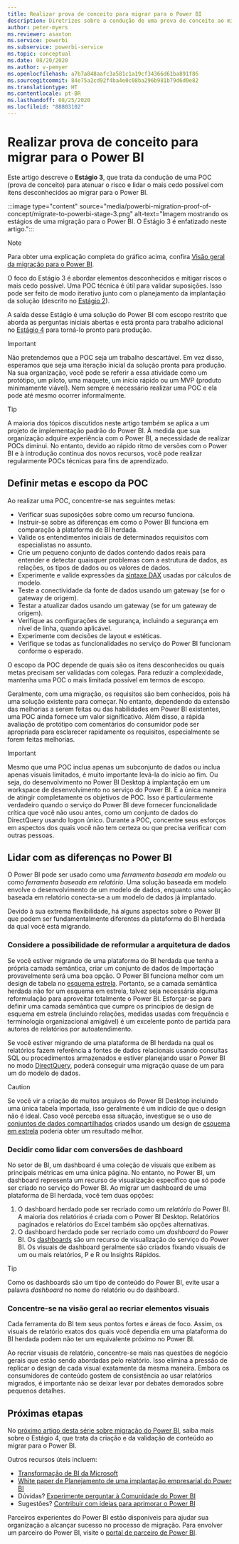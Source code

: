 ```yaml
---
title: Realizar prova de conceito para migrar para o Power BI
description: Diretrizes sobre a condução de uma prova de conceito ao migrar para o Power BI.
author: peter-myers
ms.reviewer: asaxton
ms.service: powerbi
ms.subservice: powerbi-service
ms.topic: conceptual
ms.date: 08/20/2020
ms.author: v-pemyer
ms.openlocfilehash: a7b7a848aafc3a581c1a19cf34366d61ba891f86
ms.sourcegitcommit: 84e75a2cd92f4ba4e0c08ba296b981b79d6d0e82
ms.translationtype: HT
ms.contentlocale: pt-BR
ms.lasthandoff: 08/25/2020
ms.locfileid: "88803102"
---
```

# <a name="conductproofofconcepttomigratetopowerbi"></a>Realizar prova de conceito para migrar para o Power BI

Este artigo descreve o **Estágio 3**, que trata da condução de uma POC (prova de conceito) para atenuar o risco e lidar o mais cedo possível com itens desconhecidos ao migrar para o Power BI.

:::image type="content" source="media/powerbi-migration-proof-of-concept/migrate-to-powerbi-stage-3.png" alt-text="Imagem mostrando os estágios de uma migração para o Power BI. O Estágio 3 é enfatizado neste artigo.":::

> [!NOTE]
> Para obter uma explicação completa do gráfico acima, confira [Visão geral da migração para o Power BI](powerbi-migration-overview.md).

O foco do Estágio 3 é abordar elementos desconhecidos e mitigar riscos o mais cedo possível. Uma POC técnica é útil para validar suposições. Isso pode ser feito de modo iterativo junto com o planejamento da implantação da solução (descrito no [Estágio 2](powerbi-migration-planning.md)).

A saída desse Estágio é uma solução do Power BI com escopo restrito que aborda as perguntas iniciais abertas e está pronta para trabalho adicional no [Estágio 4](powerbi-migration-create-validate-content.md) para torná-lo pronto para produção.

> [!IMPORTANT]
> Não pretendemos que a POC seja um trabalho descartável. Em vez disso, esperamos que seja uma iteração inicial da solução pronta para produção. Na sua organização, você pode se referir a essa atividade como um protótipo, um piloto, uma maquete, um início rápido ou um MVP (produto minimamente viável). Nem sempre é necessário realizar uma POC e ela pode até mesmo ocorrer informalmente.

> [!TIP]
> A maioria dos tópicos discutidos neste artigo também se aplica a um projeto de implementação padrão do Power BI. À medida que sua organização adquire experiência com o Power BI, a necessidade de realizar POCs diminui. No entanto, devido ao rápido ritmo de versões com o Power BI e à introdução contínua dos novos recursos, você pode realizar regularmente POCs técnicas para fins de aprendizado.

## <a name="set-poc-goals-and-scope"></a>Definir metas e escopo da POC

Ao realizar uma POC, concentre-se nas seguintes metas:

- Verificar suas suposições sobre como um recurso funciona.
- Instruir-se sobre as diferenças em como o Power BI funciona em comparação à plataforma de BI herdada.
- Valide os entendimentos iniciais de determinados requisitos com especialistas no assunto.
- Crie um pequeno conjunto de dados contendo dados reais para entender e detectar quaisquer problemas com a estrutura de dados, as relações, os tipos de dados ou os valores de dados.
- Experimente e valide expressões da [sintaxe DAX](/dax/) usadas por cálculos de modelo.
- Teste a conectividade da fonte de dados usando um gateway (se for o gateway de origem).
- Testar a atualizar dados usando um gateway (se for um gateway de origem).
- Verifique as configurações de segurança, incluindo a segurança em nível de linha, quando aplicável.
- Experimente com decisões de layout e estéticas.
- Verifique se todas as funcionalidades no serviço do Power BI funcionam conforme o esperado.

O escopo da POC depende de quais são os itens desconhecidos ou quais metas precisam ser validadas com colegas. Para reduzir a complexidade, mantenha uma POC o mais limitada possível em termos de escopo.

Geralmente, com uma migração, os requisitos são bem conhecidos, pois há uma solução existente para começar. No entanto, dependendo da extensão das melhorias a serem feitas ou das habilidades em Power BI existentes, uma POC ainda fornece um valor significativo. Além disso, a rápida avaliação de protótipo com comentários do consumidor pode ser apropriada para esclarecer rapidamente os requisitos, especialmente se forem feitas melhorias.

> [!IMPORTANT]
> Mesmo que uma POC inclua apenas um subconjunto de dados ou inclua apenas visuais limitados, é muito importante levá-la do início ao fim. Ou seja, do desenvolvimento no Power BI Desktop à implantação em um workspace de desenvolvimento no serviço do Power BI. É a única maneira de atingir completamente os objetivos de POC. Isso é particularmente verdadeiro quando o serviço do Power BI deve fornecer funcionalidade crítica que você não usou antes, como um conjunto de dados do DirectQuery usando logon único. Durante a POC, concentre seus esforços em aspectos dos quais você não tem certeza ou que precisa verificar com outras pessoas.

## <a name="handle-differences-in-power-bi"></a>Lidar com as diferenças no Power BI

O Power BI pode ser usado como uma _ferramenta baseada em modelo_ ou como _ferramenta baseada em relatório_. Uma solução baseada em modelo envolve o desenvolvimento de um modelo de dados, enquanto uma solução baseada em relatório conecta-se a um modelo de dados já implantado.

Devido à sua extrema flexibilidade, há alguns aspectos sobre o Power BI que podem ser fundamentalmente diferentes da plataforma do BI herdada da qual você está migrando.

### <a name="consider-redesigning-the-data-architecture"></a>Considere a possibilidade de reformular a arquitetura de dados

Se você estiver migrando de uma plataforma do BI herdada que tenha a própria camada semântica, criar um conjunto de dados de Importação provavelmente será uma boa opção. O Power BI funciona melhor com um design de tabela no [esquema estrela](star-schema.md). Portanto, se a camada semântica herdada não for um esquema em estrela, talvez seja necessária alguma reformulação para aproveitar totalmente o Power BI. Esforçar-se para definir uma camada semântica que cumpre os princípios de design de esquema em estrela (incluindo relações, medidas usadas com frequência e terminologia organizacional amigável) é um excelente ponto de partida para autores de relatórios por autoatendimento.

Se você estiver migrando de uma plataforma de BI herdada na qual os relatórios fazem referência a fontes de dados relacionais usando consultas SQL ou procedimentos armazenados e estiver planejando usar o Power BI no modo [DirectQuery](../connect-data/desktop-use-directquery.md), poderá conseguir uma migração quase de um para um do modelo de dados.

> [!CAUTION]
> Se você vir a criação de muitos arquivos do Power BI Desktop incluindo uma única tabela importada, isso geralmente é um indício de que o design não é ideal. Caso você perceba essa situação, investigue se o uso de [conjuntos de dados compartilhados](../connect-data/service-datasets-across-workspaces.md) criados usando um design de [esquema em estrela](star-schema.md) poderia obter um resultado melhor.

### <a name="decide-how-to-handle-dashboard-conversions"></a>Decidir como lidar com conversões de dashboard

No setor de BI, um dashboard é uma coleção de visuais que exibem as principais métricas em uma única página. No entanto, no Power BI, um dashboard representa um recurso de visualização específico que só pode ser criado no serviço do Power BI. Ao migrar um dashboard de uma plataforma de BI herdada, você tem duas opções:

1. O dashboard herdado pode ser recriado como um _relatório_ do Power BI. A maioria dos relatórios é criada com o Power BI Desktop. Relatórios paginados e relatórios do Excel também são opções alternativas.
2. O dashboard herdado pode ser recriado como um _dashboard_ do Power BI. Os [dashboards](../fundamentals/service-basic-concepts.md#dashboards) são um recurso de visualização do serviço do Power BI. Os visuais de dashboard geralmente são criados fixando visuais de um ou mais relatórios, P e R ou Insights Rápidos.

> [!TIP]
> Como os dashboards são um tipo de conteúdo do Power BI, evite usar a palavra _dashboard_ no nome do relatório ou do dashboard.

### <a name="focus-on-the-big-picture-when-recreating-visuals"></a>Concentre-se na visão geral ao recriar elementos visuais

Cada ferramenta do BI tem seus pontos fortes e áreas de foco. Assim, os visuais de relatório exatos dos quais você dependia em uma plataforma do BI herdada podem não ter um equivalente próximo no Power BI.

Ao recriar visuais de relatório, concentre-se mais nas questões de negócio gerais que estão sendo abordadas pelo relatório. Isso elimina a pressão de replicar o design de cada visual exatamente da mesma maneira. Embora os consumidores de conteúdo gostem de consistência ao usar relatórios migrados, é importante não se deixar levar por debates demorados sobre pequenos detalhes.

## <a name="next-steps"></a>Próximas etapas

No [próximo artigo desta série sobre migração do Power BI](powerbi-migration-create-validate-content.md), saiba mais sobre o Estágio 4, que trata da criação e da validação de conteúdo ao migrar para o Power BI.

Outros recursos úteis incluem:

- [Transformação de BI da Microsoft](center-of-excellence-microsoft-business-intelligence-transformation.md)
- [White paper de Planejamento de uma implantação empresarial do Power BI](https://aka.ms/PBIEnterpriseDeploymentWP)
- Dúvidas? [Experimente perguntar à Comunidade do Power BI](https://community.powerbi.com/)
- Sugestões? [Contribuir com ideias para aprimorar o Power BI](https://ideas.powerbi.com/)

Parceiros experientes do Power BI estão disponíveis para ajudar sua organização a alcançar sucesso no processo de migração. Para envolver um parceiro do Power BI, visite o [portal de parceiro de Power BI](https://powerbi.microsoft.com/partners/).
